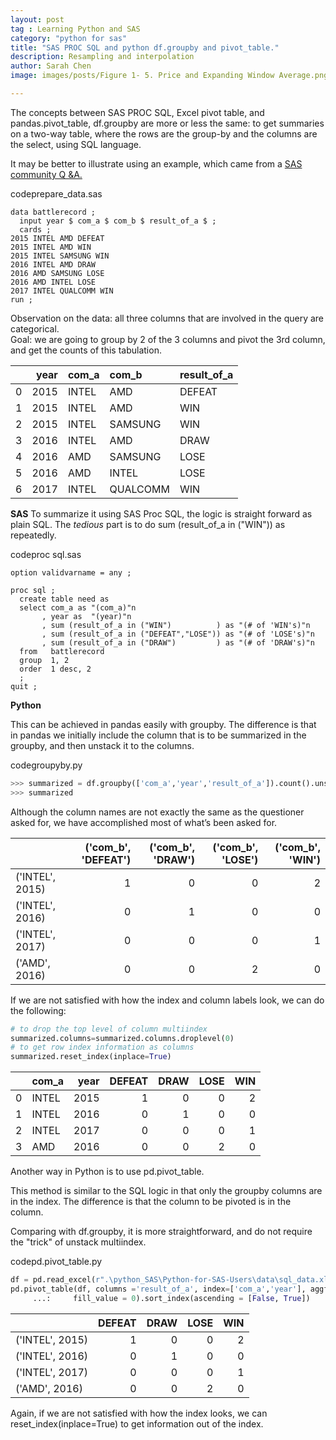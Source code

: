 ```yaml
---
layout: post
tag : Learning Python and SAS
category: "python for sas"
title: "SAS PROC SQL and python df.groupby and pivot_table."
description: Resampling and interpolation
author: Sarah Chen
image: images/posts/Figure 1- 5. Price and Expanding Window Average.png

---
```

The concepts between SAS <span class="coding">PROC SQL</span>, Excel pivot table, and <span class="coding">pandas.pivot_table</span>, <span class="coding">df.groupby</span> are more or less the same: to get summaries on a two-way table, where the rows are the group-by and the columns are the <span class="coding">select</span>, using SQL language. 

It may be better to illustrate using an example, which came from a [SAS community Q &A.](https://communities.sas.com/t5/SAS-Programming/how-do-I-achieve-PIVOT-the-one-in-EXCEL-in-SQL/td-p/567311)

<div class="code-head"><span>code</span>prepare_data.sas</div>

```sas
data battlerecord ;                                                  
  input year $ com_a $ com_b $ result_of_a $ ;                       
  cards ;                                                            
2015 INTEL AMD DEFEAT                                                
2015 INTEL AMD WIN                                                   
2015 INTEL SAMSUNG WIN                                               
2016 INTEL AMD DRAW                                                  
2016 AMD SAMSUNG LOSE                                                
2016 AMD INTEL LOSE                                                  
2017 INTEL QUALCOMM WIN                                              
run ;  
```

Observation on the data:  all three columns that are involved in the query are categorical.   
Goal: we are going to group by 2 of the 3 columns and pivot the 3rd column, and get the counts of this tabulation.  

|    |   year | com_a   | com_b    | result_of_a   |
|---:|-------:|:--------|:---------|:--------------|
|  0 |   2015 | INTEL   | AMD      | DEFEAT        |
|  1 |   2015 | INTEL   | AMD      | WIN           |
|  2 |   2015 | INTEL   | SAMSUNG  | WIN           |
|  3 |   2016 | INTEL   | AMD      | DRAW          |
|  4 |   2016 | AMD     | SAMSUNG  | LOSE          |
|  5 |   2016 | AMD     | INTEL    | LOSE          |
|  6 |   2017 | INTEL   | QUALCOMM | WIN           |

**SAS**
To summarize it using SAS Proc SQL, the logic is straight forward as plain SQL.  The *tedious* part is to do <span class="coding">sum (result_of_a in ("WIN")) as</span> repeatedly. 

<div class="code-head"><span>code</span>proc sql.sas</div>

```sas
option validvarname = any ;                                          
                                                                     
proc sql ;                                                           
  create table need as                                               
  select com_a as "(com_a)"n                                         
       , year as  "(year)"n                                          
       , sum (result_of_a in ("WIN")          ) as "(# of 'WIN's)"n  
       , sum (result_of_a in ("DEFEAT","LOSE")) as "(# of 'LOSE's)"n 
       , sum (result_of_a in ("DRAW")         ) as "(# of 'DRAW's)"n 
  from   battlerecord                                                
  group  1, 2                                                        
  order  1 desc, 2                                                   
  ;                                                                  
quit ;    
```
**Python**

This can be achieved in pandas easily with <span class="coding">groupby</span>. The difference is that in pandas we initially include the column that is to be summarized in the <span class="coding">groupby</span>, and then <span class="coding">unstack</span> it to the columns. 

<div class="code-head"><span>code</span>groupyby.py</div>

```python 
>>> summarized = df.groupby(['com_a','year','result_of_a']).count().unstack().fillna(0).sort_index(ascending=[False,True])
>>> summarized
```
Although the column names are not exactly the same as the questioner asked for, we have accomplished most of what’s been asked for.

|                 |   ('com_b', 'DEFEAT') |   ('com_b', 'DRAW') |   ('com_b', 'LOSE') |   ('com_b', 'WIN') |
|:----------------|----------------------:|--------------------:|--------------------:|-------------------:|
| ('INTEL', 2015) |                     1 |                   0 |                   0 |                  2 |
| ('INTEL', 2016) |                     0 |                   1 |                   0 |                  0 |
| ('INTEL', 2017) |                     0 |                   0 |                   0 |                  1 |
| ('AMD', 2016)   |                     0 |                   0 |                   2 |                  0 |


If we are not satisfied with how the index and column labels look, we can do the following:

```python
# to drop the top level of column multiindex
summarized.columns=summarized.columns.droplevel(0)
# to get row index information as columns
summarized.reset_index(inplace=True)
```

|    | com_a   |   year |   DEFEAT |   DRAW |   LOSE |   WIN |
|---:|:--------|-------:|---------:|-------:|-------:|------:|
|  0 | INTEL   |   2015 |        1 |      0 |      0 |     2 |
|  1 | INTEL   |   2016 |        0 |      1 |      0 |     0 |
|  2 | INTEL   |   2017 |        0 |      0 |      0 |     1 |
|  3 | AMD     |   2016 |        0 |      0 |      2 |     0 |

Another way in Python is to use <span class="coding">pd.pivot_table</span>. 

This method is similar to the SQL logic in that only the <span class="coding">groupby</span> columns are in the index. The difference is that the column to be pivoted is in the column. 

Comparing with <span class="coding">df.groupby</span>, it is more straightforward, and do not require the "trick" of unstack multiindex.

<div class="code-head"><span>code</span>pd.pivot_table.py</div>

```python
df = pd.read_excel(r".\python_SAS\Python-for-SAS-Users\data\sql_data.xlsx")
pd.pivot_table(df, columns ='result_of_a', index=['com_a','year'], aggfunc='size',
     ...:     fill_value = 0).sort_index(ascending = [False, True])
```

|                 |   DEFEAT |   DRAW |   LOSE |   WIN |
|:----------------|---------:|-------:|-------:|------:|
| ('INTEL', 2015) |        1 |      0 |      0 |     2 |
| ('INTEL', 2016) |        0 |      1 |      0 |     0 |
| ('INTEL', 2017) |        0 |      0 |      0 |     1 |
| ('AMD', 2016)   |        0 |      0 |      2 |     0 |

Again, if we are not satisfied with how the index looks, we can <span class="coding">reset_index(inplace=True)</span> to get information out of the index. 
